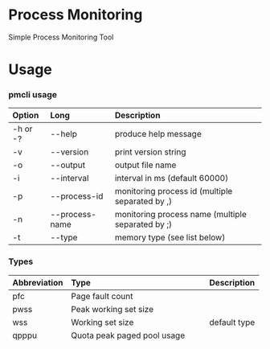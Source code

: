 # Process Monitoring
Simple Process Monitoring Tool

# Usage

### pmcli usage
| Option   | Long           | Description                                       |
|:-------- |:-------------- |:------------------------------------------------- |
| -h or -? | --help         | produce help message                              |
| -v       | --version      | print version string                              |
| -o       | --output       | output file name                                  |
| -i       | --interval     | interval in ms (default 60000)                    |
| -p       |  --process-id  | monitoring process id (multiple separated by ,)   |
| -n       | --process-name | monitoring process name (multiple separated by ;) |
| -t       | --type         | memory type (see list below)                      |

### Types
| Abbreviation   | Type                            | Description  |
|:-------------- |:------------------------------- |:------------ |
| pfc            | Page fault count                |              |
| pwss           | Peak working set size           |              |
| wss            | Working set size                | default type |
| qpppu          | Quota peak paged pool usage     |              |
| qppu           | Quota paged pool usage          |              |
| qpnppu         | Quota peak non paged pool usage |              |
| qnppu          | Quota non paged pool usage      |              |
| pfu            | Page file usage                 |              |
| ppfu           | Peak page file usage            |              |

### Examples
pmcli --process-id 1234,5678

pmcli --process-name a.exe;b.exe;pmcli.exe

pmcli --interval 120000 --process-id 1234,5678 --process-name a;b;pmcli

# Build Process Monitoring

## Dependencies
[CMake](https://www.cmake.org)

## Process

### Create a build folder

`cmake -E make_directory <new-build-path>`

Example

`cmake -E make_directory "C:\build\pm"`

### Create a build

`cmake -E chdir <path-to-build> cmake -G <generator-name> <path-to-source>`

Example

`cmake -E chdir "C:\build\pm" cmake -G "Visual Studio 16 2019" "C:\src\pm"`

To install into specified folder

`cmake -E chdir "C:\build\pm" cmake -DCMAKE_INSTALL_PREFIX:PATH="C:\install\pm" -G "Visual Studio 16 2019" "C:\src\pm"`

### Build

`cmake --build <path-to-build> --target <target> --config <configuration>`

Example

`cmake --build C:\build\pm --target ALL_BUILD --config RelWithDebInfo`

### Install

`cmake --build <path-to-build> --target INSTALL --config <configuration>`

Example

`cmake --build C:\build\pm --target INSTALL --config RelWithDebInfo`

# Release dependencies
[The Windows Release](https://github.com/orri93/Process-Monitoring/releases) depends on VCRUNTIME140.DLL Version 14.24.28127.4 from [Visual C Redistributable 2019](https://support.microsoft.com/en-us/help/2977003/the-latest-supported-visual-c-downloads) - [vc_redist.x64.exe](https://aka.ms/vs/16/release/vc_redist.x64.exe)

# Known bugs

[Output file argument doesn't work](https://github.com/orri93/Process-Monitoring/issues/2)

# To do
Nix support
